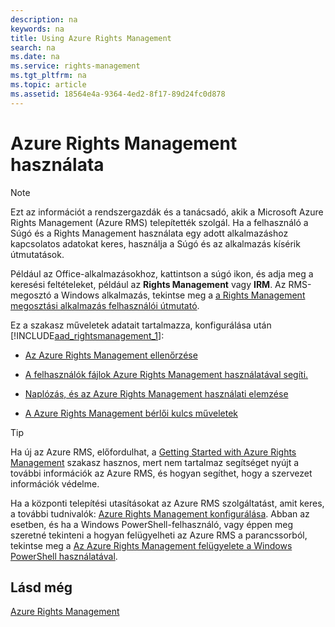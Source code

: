 ```yaml
---
description: na
keywords: na
title: Using Azure Rights Management
search: na
ms.date: na
ms.service: rights-management
ms.tgt_pltfrm: na
ms.topic: article
ms.assetid: 18564e4a-9364-4ed2-8f17-89d24fc0d878
---
```

# Azure Rights Management haszn&#225;lata
> [!NOTE]
> Ezt az információt a rendszergazdák és a tanácsadó, akik a Microsoft Azure Rights Management (Azure RMS) telepítették szolgál. Ha a felhasználó a Súgó és a Rights Management használata egy adott alkalmazáshoz kapcsolatos adatokat keres, használja a Súgó és az alkalmazás kísérik útmutatások.
> 
> Például az Office-alkalmazásokhoz, kattintson a súgó ikon, és adja meg a keresési feltételeket, például az **Rights Management** vagy **IRM**. Az RMS-megosztó a Windows alkalmazás, tekintse meg a [a Rights Management megosztási alkalmazás felhasználói útmutató](http://technet.microsoft.com/library/dn339006.aspx).

Ez a szakasz műveletek adatait tartalmazza, konfigurálása után   [!INCLUDE[aad_rightsmanagement_1](../Token/aad_rightsmanagement_1_md.md)]:

-   [Az Azure Rights Management ellenőrzése](../Topic/Verifying_Azure_Rights_Management.md)

-   [A felhasználók fájlok Azure Rights Management használatával segíti.](../Topic/Helping_Users_to_Protect_Files_by_Using_Azure_Rights_Management.md)

-   [Naplózás, és az Azure Rights Management használati elemzése](../Topic/Logging_and_Analyzing_Azure_Rights_Management_Usage.md)

-   [A Azure Rights Management bérlői kulcs műveletek](../Topic/Operations_for_Your_Azure_Rights_Management_Tenant_Key.md)

> [!TIP]
> Ha új az Azure RMS, előfordulhat, a [Getting Started with Azure Rights Management](../Topic/Getting_Started_with_Azure_Rights_Management.md) szakasz hasznos, mert nem tartalmaz segítséget nyújt a további információk az Azure RMS, és hogyan segíthet, hogy a szervezet információk védelme.
> 
> Ha a központi telepítési utasításokat az Azure RMS szolgáltatást, amit keres, a további tudnivalók: [Azure Rights Management konfigurálása](../Topic/Configuring_Azure_Rights_Management.md). Abban az esetben, és ha a Windows PowerShell-felhasználó, vagy éppen meg szeretné tekinteni a hogyan felügyelheti az Azure RMS a parancssorból, tekintse meg a [Az Azure Rights Management felügyelete a Windows PowerShell használatával](../Topic/Administering_Azure_Rights_Management_by_Using_Windows_PowerShell.md).

## Lásd még
[Azure Rights Management](../Topic/Azure_Rights_Management.md)

